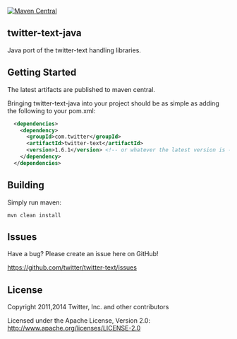 [![Maven Central](https://img.shields.io/maven-central/v/com.twitter/twitter-text.svg)](http://search.maven.org/#search%7Cgav%7C1%7Cg%3A%22com.twitter%22%20AND%20a%3A%22twitter-text%22)

## twitter-text-java

Java port of the twitter-text handling libraries.

## Getting Started

The latest artifacts are published to maven central.

Bringing twitter-text-java into your project should be as simple as adding the following to your pom.xml:

```xml
  <dependencies>
    <dependency>
      <groupId>com.twitter</groupId>
      <artifactId>twitter-text</artifactId>
      <version>1.6.1</version> <!-- or whatever the latest version is -->
    </dependency>
  </dependencies>
```

## Building

Simply run maven:

```mvn clean install```

## Issues

Have a bug? Please create an issue here on GitHub!

https://github.com/twitter/twitter-text/issues

## License

Copyright 2011,2014 Twitter, Inc. and other contributors

Licensed under the Apache License, Version 2.0: http://www.apache.org/licenses/LICENSE-2.0
